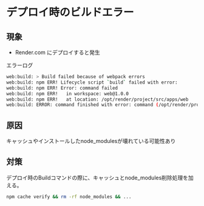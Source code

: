# デプロイ時のビルドエラー

## 現象

- Render.com にデプロイすると発生

エラーログ  

```bash
web:build: > Build failed because of webpack errors
web:build: npm ERR! Lifecycle script `build` failed with error: 
web:build: npm ERR! Error: command failed 
web:build: npm ERR!   in workspace: web@1.0.0 
web:build: npm ERR!   at location: /opt/render/project/src/apps/web 
web:build: ERROR: command finished with error: command (/opt/render/project/src/apps/web) /opt/render/project/nodes/node-20.12.2/bin/npm run build exited (1)
```

## 原因

キャッシュやインストールしたnode_modulesが壊れている可能性あり

## 対策

デプロイ時のBuildコマンドの際に、キャッシュとnode_modules削除処理を加える。

```bash
npm cache verify && rm -rf node_modules && ...
```
